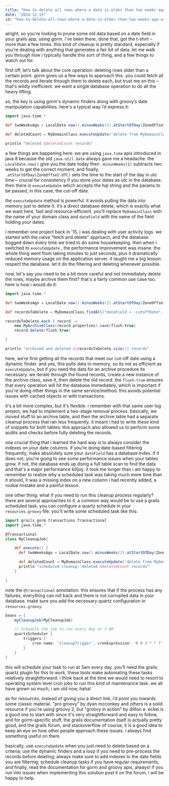 ```yaml
---
title: "How to delete all rows where a date is older than two weeks ago using Grails' Gorm?"
date: "2024-12-15"
id: "how-to-delete-all-rows-where-a-date-is-older-than-two-weeks-ago-using-grails-gorm"
---
```


alright, so you're looking to prune some old data based on a date field in your grails app, using gorm. i've been there, done that, got the t-shirt – more than a few times. this kind of cleanup is pretty standard, especially if you're dealing with anything that generates a fair bit of data. let me walk you through how i typically handle this sort of thing, and a few things to watch out for.

first off, let’s talk about the core operation: deleting rows older than a certain point. gorm gives us a few ways to approach this. you could fetch all the records and iterate through them to delete each, but trust me on this – that's wildly inefficient. we want a single database operation to do all the heavy lifting.

so, the key is using gorm's dynamic finders along with groovy’s date manipulation capabilities. here's a typical way i’d express it:

```groovy
import java.time.*

def twoWeeksAgo = LocalDate.now().minusWeeks(2).atStartOfDay(ZoneOffset.UTC)

def deletedCount = MyDomainClass.executeUpdate('delete from MyDomainClass where dateField < :cutoffDate', [cutoffDate: twoWeeksAgo])

println "deleted $deletedCount records"
```

a few things are happening here. we are using `java.time` apis introduced in java 8 because the old `java.util.date` always gave me a headache. the `LocalDate.now()` give you the date today then `.minusWeeks(2)` subtracts two weeks to get the correct moment, and finally, `.atStartOfDay(ZoneOffset.UTC)` sets the time to the start of the day in utc time – crucial for consistency if you store your dates as utc in the database. then there is `executeUpdate` which accepts the hql string and the params to be passed, in this case, the cut-off date.

the `executeUpdate` method is powerful. it avoids pulling the data into memory just to delete it. it’s a direct database delete, which is exactly what we want here, fast and resource-efficient. you’ll replace `MyDomainClass` with the name of your domain class and `dateField` with the name of the field holding your dates.

i remember one project back in '15, i was dealing with user activity logs. we started with the naive "fetch and delete" approach, and the database bogged down every time we tried to do some housekeeping. then when i switched to `executeUpdate` , the performance improvement was insane. the whole thing went from taking minutes to just seconds, plus it dramatically reduced memory usage on the application server. it taught me a big lesson: respect the database. let it do the filtering and deleting whenever possible.

now, let's say you need to be a bit more careful and not immediately delete the rows, maybe archive them first? that's a fairly common use case too. here is how i would do it:

```groovy
import java.time.*

def twoWeeksAgo = LocalDate.now().minusWeeks(2).atStartOfDay(ZoneOffset.UTC)

def recordsToDelete = MyDomainClass.findAll("dateField < :cutoffDate", [cutoffDate: twoWeeksAgo])

recordsToDelete.each { record ->
    new MyArchiveClass(record.properties).save(flush:true)
    record.delete(flush:true)

}

println "archived and deleted ${recordsToDelete.size()} records"
```

here, we’re first getting all the records that meet our cut-off date using a dynamic finder. and yes, this pulls data in-memory, so its not as efficient as `executeUpdate`, but if you need the data for an archive procedure its necessary. we iterate through the found records, create a new instance of the archive class, save it, then delete the old record. the `flush:true` ensures that every operation will hit the database immediately, which is important if you're doing other things in the same service/method. this avoids potential issues with cached objects or with transactions.

it's a bit more complex, but it's flexible. i remember with that same user log project, we had to implement a two-stage removal process. basically, we moved stuff to an archive table, and then the archive table had a separate cleanup process that ran less frequently. it meant i had to write these kind of snippets for both tables. this approach also allowed us to perform some audits and checks before fully deleting the records.

one crucial thing that i learned the hard way is to always consider the indexes on your date columns. if you’re doing date-based filtering frequently, make absolutely sure your `dateField` has a database index. if it does not, you're going to see some performance issues when your tables grow. if not, the database ends up doing a full table scan to find the data and that's a major performance killjoy. it took me longer than i am happy to remember to realize why a scheduled task was taking much more time than it should, it was a missing index on a new column i had recently added, a rookie mistake and a painful lesson.

one other thing: what if you need to run this cleanup process regularly? there are several approaches to it. a common way would be to use a grails scheduled task. you can configure a quartz schedule in your `resources.groovy` file. you'll write some scheduled task like this:

```groovy
import grails.gorm.transactions.Transactional
import java.time.*

@Transactional
class MyCleanupJob{

    def execute() {
      def twoWeeksAgo = LocalDate.now().minusWeeks(2).atStartOfDay(ZoneOffset.UTC)

      def deletedCount = MyDomainClass.executeUpdate('delete from MyDomainClass where dateField < :cutoffDate', [cutoffDate: twoWeeksAgo])
      println "scheduled cleanup: deleted $deletedCount records"
    }

}
```

note the `@transactional` annotation. this ensures that if the process has any failures, everything can roll back and there is not corrupted data in your database. make sure you add the necessary quartz configuration in `resources.groovy`.

```groovy
beans = {
    myCleanupJob(MyCleanupJob)

    // Schedule the job to run every day at 3 AM
    quartzScheduler {
        triggers {
            cron name: 'cleanupTrigger', cronExpression: '0 0 3 * * ?', job: 'myCleanupJob'
        }
    }
}
```

this will schedule your task to run at 3am every day. you’ll need the grails quartz plugin for this to work. these tools make automating these tasks relatively straightforward. i think back at the time we would need to resort to operating system level cron jobs to run this kind of maintenance task. we all have grown so much, i am old now, haha!

as for resources, instead of giving you a direct link, i’d point you towards some classic material. "pro groovy" by dyan mcconkey and others is a solid resource if you're using groovy 2, but "groovy in action" by dilllon e. eckel is a good one to start with since it's very straightforward and easy to follow, and for gorm-specific stuff, the grails documentation itself is actually pretty good, and the grails forum, and stackoverflow of course, it is a good idea to keep an eye on how other people approach these issues. i always find something useful on them.

basically, use `executeUpdate` when you just need to delete based on a criteria; use the dynamic finders and a loop if you need to pre-process the records before deleting; always make sure to add indexes to the date fields you are filtering; schedule cleanup tasks if you have regular requirements, and finally, read the documentation for gorm and groovy apis, always! if you run into issues when implementing this solution post it on the forum, i will be happy to help.
